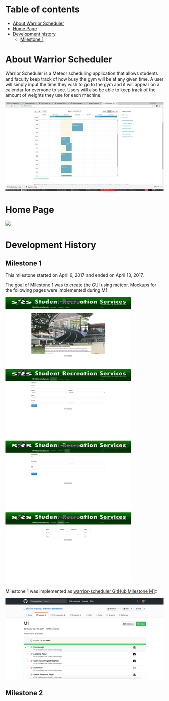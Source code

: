 # Table of contents
* [About Warrior Scheduler](#about-warrior-scheduler)
* [Home Page](#home-page)
* [Development history](#development-history)
  * [Milestone 1](#milestone-1)

# About Warrior Scheduler

Warrior Scheduler is a Meteor scheduling application that allows students and faculty keep track of how busy the gym will be at any given time. A user will simply input the time they wish to go to the gym and it will appear on a calendar for everyone to see. Users will also be able to keep track of the amount of weights they use for each machine.


![](images/schedule_page_example.png)



# Home Page
![](images/home_page.png)




# Development History


## Milestone 1

This milestone started on April 6, 2017 and ended on April 13, 2017.

The goal of Milestone 1 was to create the GUI using meteor.
Mockups for the following pages were implemented during M1:


<img width="400px" src="images/updated_homepage.png"/>
<img width="400px" src="images/add-workout_screenshot.png"/>
<img width="400px" src="images/personal-page_screenshot.png"/>
<img width="400px" src="images/list_screenshot.png"/>

Milestone 1 was implemented as [warrior-scheduler GitHub Milestone M1](https://github.com/skylite-manoa/warrior-scheduler/milestone/1)::

<img src="images/M1.png"/>

## Milestone 2
